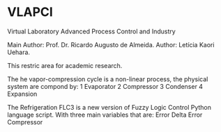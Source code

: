 # VLAPCI
Virtual Laboratory Advanced Process Control and Industry

Main Author: Prof. Dr. Ricardo Augusto de Almeida.
Author: Letícia Kaori Uehara.

This restric area for academic research.

The he vapor-compression cycle is a non-linear process, the physical system are compond by:
1 Evaporator
2 Compressor
3 Condenser
4 Expansion

The Refrigeration FLC3 is a new version of Fuzzy Logic Control Python language script.
With three main variables that are:
Error
Delta Error
Compressor



